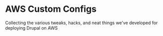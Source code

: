 # AWS Custom Configs

Collecting the various tweaks, hacks, and neat things we've developed for deploying Drupal on AWS